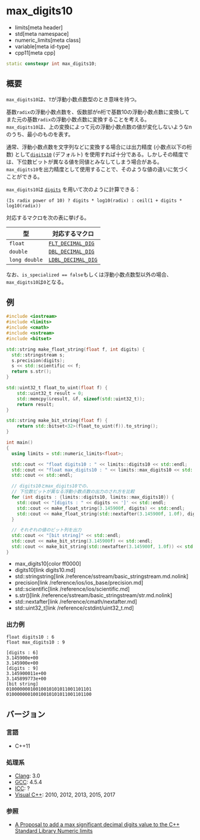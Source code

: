 # max_digits10
* limits[meta header]
* std[meta namespace]
* numeric_limits[meta class]
* variable[meta id-type]
* cpp11[meta cpp]

```cpp
static constexpr int max_digits10;
```

## 概要
`max_digits10`は、`T`が浮動小数点数型のとき意味を持つ。  

基数`radix`の浮動小数点数を、仮数部がn桁で基数10の浮動小数点数に変換してまた元の基数`radix`の浮動小数点数に変換することを考える。  
`max_digits10`は、上の変換によって元の浮動小数点数の値が変化しないようなnのうち、最小のものを表す。

通常、浮動小数点数を文字列などに変換する場合には出力精度 (小数点以下の桁数) として[`digits10`](digits10.md) (デフォルト) を使用すれば十分である。しかしその精度では、下位数ビットが異なる値を同値とみなしてしまう場合がある。`max_digits10`を出力精度として使用することで、そのような値の違いに気づくことができる。

`max_digits10`は [`digits`](digits.md) を用いて次のように計算できる：  

  `(Is radix power of 10) ? digits * log10(radix) : ceil(1 + digits * log10(radix))`


対応するマクロを次の表に挙げる。

| 型            | 対応するマクロ |
|---------------|----------------|
| `float`       | [`FLT_DECIMAL_DIG`](/reference/cfloat/flt_decimal_dig.md)  |
| `double`      | [`DBL_DECIMAL_DIG`](/reference/cfloat/dbl_decimal_dig.md)  |
| `long double` | [`LDBL_DECIMAL_DIG`](/reference/cfloat/ldbl_decimal_dig.md) |

なお、`is_specialized == false`もしくは浮動小数点数型以外の場合、`max_digits10`は`0`となる。


## 例
```cpp example
#include <iostream>
#include <limits>
#include <cmath>
#include <sstream>
#include <bitset>

std::string make_float_string(float f, int digits) {
  std::stringstream s;
  s.precision(digits);
  s << std::scientific << f;
  return s.str();
}

std::uint32_t float_to_uint(float f) {
    std::uint32_t result = 0;
    std::memcpy(&result, &f, sizeof(std::uint32_t));
    return result;
}

std::string make_bit_string(float f) {
    return std::bitset<32>(float_to_uint(f)).to_string();
}

int main()
{
  using limits = std::numeric_limits<float>;

  std::cout << "float digits10 : " << limits::digits10 << std::endl;
  std::cout << "float max_digits10 : " << limits::max_digits10 << std::endl;
  std::cout << std::endl;

  // digits10とmax_digits10での、
  // 下位数ビットが異なる浮動小数点数の出力のされ方を比較
  for (int digits : {limits::digits10, limits::max_digits10}) {
    std::cout << "[digits : " << digits << ']' << std::endl;
    std::cout << make_float_string(3.145900f, digits) << std::endl;
    std::cout << make_float_string(std::nextafter(3.145900f, 1.0f), digits) << std::endl;
  }

  // それぞれの値のビット列を出力
  std::cout << "[bit string]" << std::endl;
  std::cout << make_bit_string(3.145900f) << std::endl;
  std::cout << make_bit_string(std::nextafter(3.145900f, 1.0f)) << std::endl;
}
```
* max_digits10[color ff0000]
* digits10[link digits10.md]
* std::stringstring[link /reference/sstream/basic_stringstream.md.nolink]
* precision[link /reference/ios/ios_base/precision.md]
* std::scientific[link /reference/ios/scientific.md]
* s.str()[link /reference/sstream/basic_stringstream/str.md.nolink]
* std::nextafter[link /reference/cmath/nextafter.md]
* std::uint32_t[link /reference/cstdint/uint32_t.md]

### 出力例
```
float digits10 : 6
float max_digits10 : 9

[digits : 6]
3.145900e+00
3.145900e+00
[digits : 9]
3.145900011e+00
3.145899773e+00
[bit string]
01000000010010010101011001101101
01000000010010010101011001101100
```

## バージョン
### 言語
- C++11

### 処理系
- [Clang](/implementation.md#clang): 3.0
- [GCC](/implementation.md#gcc): 4.5.4
- [ICC](/implementation.md#icc): ?
- [Visual C++](/implementation.md#visual_cpp): 2010, 2012, 2013, 2015, 2017

### 参照
* [A Proposal to add a max significant decimal digits value to the C++ Standard Library Numeric limits](http://www.open-std.org/jtc1/sc22/wg21/docs/papers/2005/n1822.pdf)


